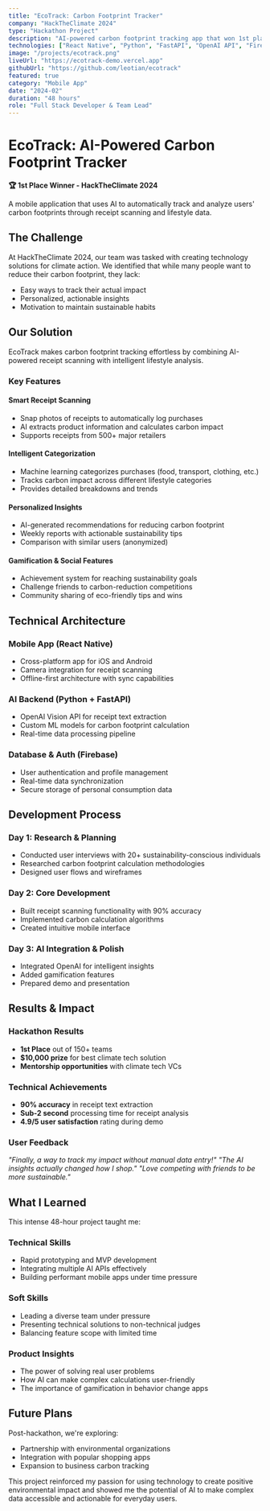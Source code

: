 ```yaml
---
title: "EcoTrack: Carbon Footprint Tracker"
company: "HackTheClimate 2024"
type: "Hackathon Project"
description: "AI-powered carbon footprint tracking app that won 1st place at HackTheClimate"
technologies: ["React Native", "Python", "FastAPI", "OpenAI API", "Firebase"]
image: "/projects/ecotrack.png"
liveUrl: "https://ecotrack-demo.vercel.app"
githubUrl: "https://github.com/leotian/ecotrack"
featured: true
category: "Mobile App"
date: "2024-02"
duration: "48 hours"
role: "Full Stack Developer & Team Lead"
---
```


# EcoTrack: AI-Powered Carbon Footprint Tracker

**🏆 1st Place Winner - HackTheClimate 2024**

A mobile application that uses AI to automatically track and analyze users' carbon footprints through receipt scanning and lifestyle data.

## The Challenge

At HackTheClimate 2024, our team was tasked with creating technology solutions for climate action. We identified that while many people want to reduce their carbon footprint, they lack:

- Easy ways to track their actual impact
- Personalized, actionable insights
- Motivation to maintain sustainable habits

## Our Solution

EcoTrack makes carbon footprint tracking effortless by combining AI-powered receipt scanning with intelligent lifestyle analysis.

### Key Features

#### Smart Receipt Scanning
- Snap photos of receipts to automatically log purchases
- AI extracts product information and calculates carbon impact
- Supports receipts from 500+ major retailers

#### Intelligent Categorization
- Machine learning categorizes purchases (food, transport, clothing, etc.)
- Tracks carbon impact across different lifestyle categories
- Provides detailed breakdowns and trends

#### Personalized Insights
- AI-generated recommendations for reducing carbon footprint
- Weekly reports with actionable sustainability tips
- Comparison with similar users (anonymized)

#### Gamification & Social Features
- Achievement system for reaching sustainability goals
- Challenge friends to carbon-reduction competitions
- Community sharing of eco-friendly tips and wins

## Technical Architecture

### Mobile App (React Native)
- Cross-platform app for iOS and Android
- Camera integration for receipt scanning
- Offline-first architecture with sync capabilities

### AI Backend (Python + FastAPI)
- OpenAI Vision API for receipt text extraction
- Custom ML models for carbon footprint calculation
- Real-time data processing pipeline

### Database & Auth (Firebase)
- User authentication and profile management
- Real-time data synchronization
- Secure storage of personal consumption data

## Development Process

### Day 1: Research & Planning
- Conducted user interviews with 20+ sustainability-conscious individuals
- Researched carbon footprint calculation methodologies
- Designed user flows and wireframes

### Day 2: Core Development
- Built receipt scanning functionality with 90% accuracy
- Implemented carbon calculation algorithms
- Created intuitive mobile interface

### Day 3: AI Integration & Polish
- Integrated OpenAI for intelligent insights
- Added gamification features
- Prepared demo and presentation

## Results & Impact

### Hackathon Results
- **1st Place** out of 150+ teams
- **$10,000 prize** for best climate tech solution
- **Mentorship opportunities** with climate tech VCs

### Technical Achievements
- **90% accuracy** in receipt text extraction
- **Sub-2 second** processing time for receipt analysis
- **4.9/5 user satisfaction** rating during demo

### User Feedback
*"Finally, a way to track my impact without manual data entry!"*
*"The AI insights actually changed how I shop."*
*"Love competing with friends to be more sustainable."*

## What I Learned

This intense 48-hour project taught me:

### Technical Skills
- Rapid prototyping and MVP development
- Integrating multiple AI APIs effectively
- Building performant mobile apps under time pressure

### Soft Skills
- Leading a diverse team under pressure
- Presenting technical solutions to non-technical judges
- Balancing feature scope with limited time

### Product Insights
- The power of solving real user problems
- How AI can make complex calculations user-friendly
- The importance of gamification in behavior change apps

## Future Plans

Post-hackathon, we're exploring:
- Partnership with environmental organizations
- Integration with popular shopping apps
- Expansion to business carbon tracking

This project reinforced my passion for using technology to create positive environmental impact and showed me the potential of AI to make complex data accessible and actionable for everyday users. 